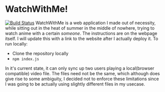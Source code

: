 # WatchWithMe!
[![Build Status](https://travis-ci.com/ssd71/watchwithme.svg?branch=master)](https://travis-ci.com/ssd71/watchwithme)
WatchWithMe is a web application I made out of necessity, while sitting out in the heat of summer in the middle of nowhere, trying to watch anime with a certain _someone_. The instructions are on the webpage itself. I will update this with a link to the website after I actually deploy it. To run locally:

- Clone the repository locally
- `npm index.js`

In it's current state, it can only sync up two users playing a local(browser compatible) video file. The files need not be the same, which although does give rise to some ambiguity, I decided not to enforce these limitations since I was going to be actually using slightly different files in my usecase.
